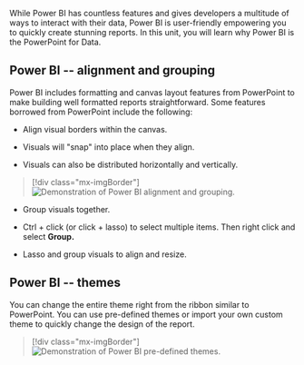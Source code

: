 While Power BI has countless features and gives developers a multitude of ways to interact with their data, Power BI is user-friendly empowering you to quickly create stunning reports. In this unit, you will learn why Power BI is the PowerPoint for Data.

## Power BI -- alignment and grouping

Power BI includes formatting and canvas layout features from PowerPoint to make building well formatted reports straightforward. Some features borrowed from PowerPoint include the following:

- Align visual borders within the canvas.

- Visuals will "snap" into place when they align.

- Visuals can also be distributed horizontally and vertically.

> [!div class="mx-imgBorder"]
> ![Demonstration of Power BI alignment and grouping.](../media/power-point-data-align-demo.gif)

- Group visuals together.

- Ctrl + click (or click + lasso) to select multiple items. Then right click and select **Group.**

- Lasso and group visuals to align and resize.

## Power BI -- themes

You can change the entire theme right from the ribbon similar to PowerPoint. You can use pre-defined themes or import your own custom theme to quickly change the design of the report.

> [!div class="mx-imgBorder"]
> ![Demonstration of Power BI pre-defined themes.](../media/power-point-data-theme-demo.gif)